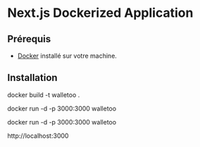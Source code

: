 # Next.js Dockerized Application

## Prérequis

- [Docker](https://www.docker.com/) installé sur votre machine.

## Installation

docker build -t walletoo .

docker run -d -p 3000:3000 walletoo

docker run -d -p 3000:3000 walletoo

http://localhost:3000
